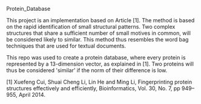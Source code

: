 Protein_Database


This project is an implementation based on Article [1]. The method
is based on the rapid identification of small structural patterns. Two complex structures
that share a sufficient number of small motives in common, will be considered likely to
similar. This method thus resembles the word bag techniques that are used for textual documents.

This repo was used to create a protein database, where every protein is represented by a 13-dimension vector, as explained in [1].
Two proteins will thus be considered 'similar' if the norm of their difference is low.   

[1] Xuefeng Cui, Shuai Cheng Li, Lin He and Ming Li, Fingerprinting protein structures effectively and efficiently, 
Bioinformatics, Vol. 30, No. 7, pp 949–955, April 2014.
